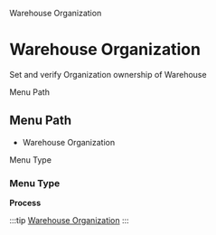 
Warehouse Organization
# Warehouse Organization


Set and verify Organization ownership of Warehouse

Menu Path
## Menu Path



- Warehouse Organization

Menu Type
### Menu Type

**Process**


:::tip
[Warehouse Organization](functional-guide/process/process-orgownership-warehouse.md)
:::